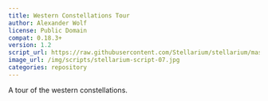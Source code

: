 ```yaml
---
title: Western Constellations Tour
author: Alexander Wolf
license: Public Domain
compat: 0.18.3+
version: 1.2
script_url: https://raw.githubusercontent.com/Stellarium/stellarium/master/scripts/western_constellations_tour.ssc
image_url: /img/scripts/stellarium-script-07.jpg
categories: repository
---
```

A tour of the western constellations.